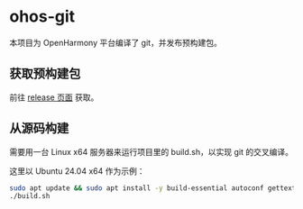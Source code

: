 # ohos-git
本项目为 OpenHarmony 平台编译了 git，并发布预构建包。

## 获取预构建包
前往 [release 页面](https://github.com/Harmonybrew/ohos-git/releases) 获取。

## 从源码构建
需要用一台 Linux x64 服务器来运行项目里的 build.sh，以实现 git 的交叉编译。

这里以 Ubuntu 24.04 x64 作为示例：
```sh
sudo apt update && sudo apt install -y build-essential autoconf gettext file unzip jq
./build.sh
```
